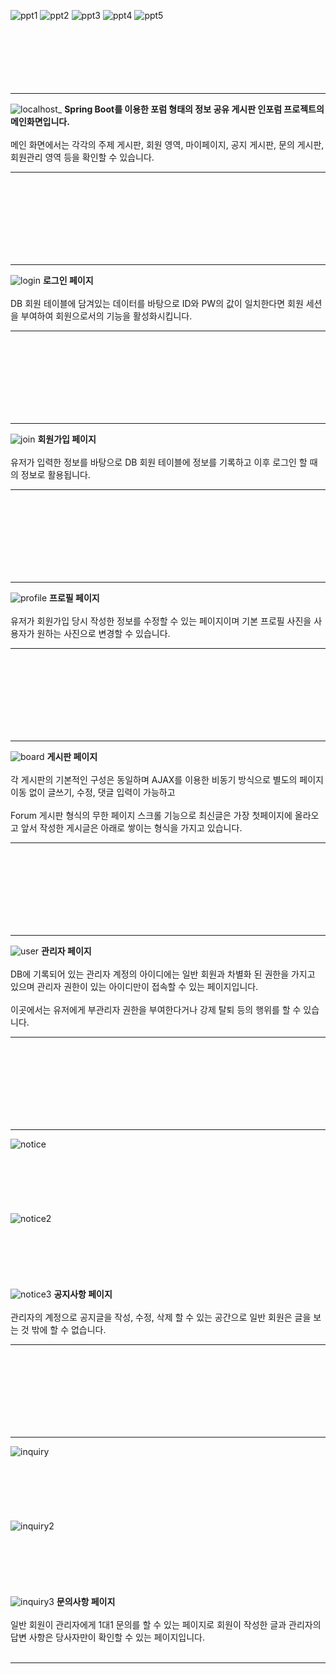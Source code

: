 ![ppt1](https://github.com/ajs0813/InfoRum-Project/assets/143467352/32e74c95-3c2b-4df7-b7d6-64af2b99fca0)
![ppt2](https://github.com/ajs0813/InfoRum-Project/assets/143467352/ea8e7e2a-a09f-42c8-98d7-9fe3e52634c1)
![ppt3](https://github.com/ajs0813/InfoRum-Project/assets/143467352/b5b10b46-f83c-4e9c-ac4d-884b2dc09851)
![ppt4](https://github.com/ajs0813/InfoRum-Project/assets/143467352/5128e6ac-fbbc-4305-97f8-9ac4d11dfcca)
![ppt5](https://github.com/ajs0813/InfoRum-Project/assets/143467352/2de44463-9c96-47f2-bc91-9162b5330b70)
<br><br><br><br><br><br><br>

***
![localhost_](https://github.com/ajs0813/InfoRum-Project/assets/143467352/5a9da25c-6c5d-41cd-abf8-e00dccbd62bb)
<b>Spring Boot를 이용한 포럼 형태의 정보 공유 게시판 인포럼 프로젝트의 메인화면입니다.</b>
<br><br>
메인 화면에서는 각각의 주제 게시판, 회원 영역, 마이페이지, 공지 게시판, 문의 게시판, 회원관리 영역 등을 확인할 수 있습니다.
***
<br><br><br><br><br><br><br>

***
![login](https://github.com/ajs0813/InfoRum-Project/assets/143467352/df264960-c3ee-4921-86de-494a22f4d154)
<b>로그인 페이지</b>
<br><br>
DB 회원 테이블에 담겨있는 데이터를 바탕으로 ID와 PW의 값이 일치한다면 회원 세션을 부여하여 회원으로서의 기능을 활성화시킵니다.
***
<br><br><br><br><br><br><br>

***
![join](https://github.com/ajs0813/InfoRum-Project/assets/143467352/b634b6e1-618a-4289-8cc6-e329fbe99663)
<b>회원가입 페이지</b>
<br><br>
유저가 입력한 정보를 바탕으로 DB 회원 테이블에 정보를 기록하고 이후 로그인 할 때의 정보로 활용됩니다.
***
<br><br><br><br><br><br><br>

***
![profile](https://github.com/ajs0813/InfoRum-Project/assets/143467352/6734f970-0126-485c-851c-4b5e8a9d8ef8)
<b>프로필 페이지</b>
<br><br>
유저가 회원가입 당시 작성한 정보를 수정할 수 있는 페이지이며 기본 프로필 사진을 사용자가 원하는 사진으로 변경할 수 있습니다.
***
<br><br><br><br><br><br><br>

***
![board](https://github.com/ajs0813/InfoRum-Project/assets/143467352/a4779144-a120-4ba8-8d35-b02d34b6baf9)
<b>게시판 페이지</b>
<br><br>
각 게시판의 기본적인 구성은 동일하며 AJAX를 이용한 비동기 방식으로 별도의 페이지 이동 없이 글쓰기, 수정, 댓글 입력이 가능하고
<br><br>
Forum 게시판 형식의 무한 페이지 스크롤 기능으로 최신글은 가장 첫페이지에 올라오고 앞서 작성한 게시글은 아래로 쌓이는 형식을 가지고 있습니다.
***
<br><br><br><br><br><br><br>

***
![user](https://github.com/ajs0813/InfoRum-Project/assets/143467352/b4d68e24-9a02-464e-84af-fb0739cd9416)
<b>관리자 페이지</b>
<br><br>
DB에 기록되어 있는 관리자 계정의 아이디에는 일반 회원과 차별화 된 권한을 가지고 있으며 관리자 권한이 있는 아이디만이 접속할 수 있는 페이지입니다.
<br><br>
이곳에서는 유저에게 부관리자 권한을 부여한다거나 강제 탈퇴 등의 행위를 할 수 있습니다.
***
<br><br><br><br><br><br><br>

***
![notice](https://github.com/ajs0813/InfoRum-Project/assets/143467352/5a47327d-e16d-4405-8219-74efd1102368)
<br><br><br><br><br><br><br>
![notice2](https://github.com/ajs0813/InfoRum-Project/assets/143467352/8273d392-876f-40ab-9900-db50260c7d64)
<br><br><br><br><br><br><br>
![notice3](https://github.com/ajs0813/InfoRum-Project/assets/143467352/1218e35e-f15c-4419-8e67-e9a90aa5c742)
<b>공지사항 페이지</b>
<br><br>
관리자의 계정으로 공지글을 작성, 수정, 삭제 할 수 있는 공간으로 일반 회원은 글을 보는 것 밖에 할 수 없습니다.
***
<br><br><br><br><br><br><br>

***
![inquiry](https://github.com/ajs0813/InfoRum-Project/assets/143467352/8c686515-6ed8-48e2-bad0-710dd9b7e5fd)
<br><br><br><br><br><br><br>
![inquiry2](https://github.com/ajs0813/InfoRum-Project/assets/143467352/cb94c7a7-03ef-402e-8413-cb142788b332)
<br><br><br><br><br><br><br>
![inquiry3](https://github.com/ajs0813/InfoRum-Project/assets/143467352/a4f63e81-fa76-45e1-99bb-36ff114bc9ba)
<b>문의사항 페이지</b>
<br><br>
일반 회원이 관리자에게 1대1 문의를 할 수 있는 페이지로 회원이 작성한 글과 관리자의 답변 사항은 당사자만이 확인할 수 있는 페이지입니다.
<br><br> 
***
<br><br><br><br><br><br><br>

